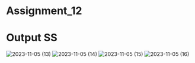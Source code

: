 # Assignment_12
# Output SS
![2023-11-05 (13)](https://github.com/Shahidmaqbool121/Assignment_12/assets/72684350/128ab683-104a-4d63-92ed-d545fb6e144a)
![2023-11-05 (14)](https://github.com/Shahidmaqbool121/Assignment_12/assets/72684350/d4063808-cc11-422b-8eea-80f05f52c97d)
![2023-11-05 (15)](https://github.com/Shahidmaqbool121/Assignment_12/assets/72684350/3a65c217-140b-4328-b9c4-4b2258a645aa)
![2023-11-05 (16)](https://github.com/Shahidmaqbool121/Assignment_12/assets/72684350/17c1e72e-e1e6-436f-b183-0b997310aed6)
